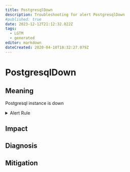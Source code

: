 ```yaml
---
title: PostgresqlDown
description: Troubleshooting for alert PostgresqlDown
#published: true
date: 2023-12-12T21:12:32.022Z
tags: 
  - LGTM
  - generated
editor: markdown
dateCreated: 2020-04-10T18:32:27.079Z
---
```


# PostgresqlDown

## Meaning
[//]: # "Short paragraph that explains what the alert means"
Postgresql instance is down

<details>
  <summary>Alert Rule</summary>

{{% rule "postgresql/postgres-exporter.yml" "PostgresqlDown" %}}

<!-- Rule when generated

```yaml
alert: PostgresqlDown
expr: pg_up == 0
for: 0m
labels:
    severity: critical
annotations:
    summary: Postgresql down (instance {{ $labels.instance }})
    description: |-
        Postgresql instance is down
          VALUE = {{ $value }}
          LABELS = {{ $labels }}
    runbook: https://github.com/srerun/prometheus-alerts/blob/main/content/runbooks/postgres-exporter/PostgresqlDown.md

```

-->

</details>


## Impact
[//]: # "What could / will happen if the alert is not addressed"



## Diagnosis
[//]: # "Steps to take to identify the cause of the problem"



## Mitigation
[//]: # "The steps necessary to resolve the alert"
